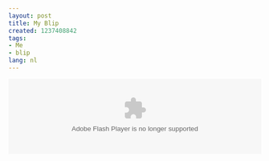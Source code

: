 ```yaml
---
layout: post
title: My Blip
created: 1237408842
tags:
- Me
- blip
lang: nl
---
```

<object classid="clsid:D27CDB6E-AE6D-11cf-96B8-444553540000" id="BlipEmbedPlayer" height="150" width="100%" codebase="http://fpdownload.macromedia.com/get/flashplayer/current/swflash.cab"><param name="movie" value="http://blip.fm/_/swf/BlipEmbedPlayer.swf" /><param name="quality" value="high" /><param name="allowScriptAccess" value="always" /><param name="wmode" value="transparent" /><param name="FlashVars" value="username=berkes&limit=25" /><embed src="http://blip.fm/_/swf/BlipEmbedPlayer.swf" quality="high" height="150" width="100%" name="BlipEmbedPlayer" align="middle" play="true" loop="false" allowscriptaccess="always" type="application/x-shockwave-flash" pluginspage="http://www.adobe.com/go/getflashplayer" wmode="transparent" flashvars="username=berkes&limit=25"></embed></object><!--break-->
